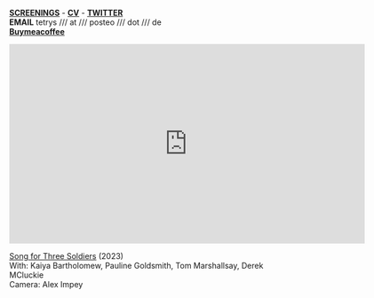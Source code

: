   
[**SCREENINGS**](https://www.rastko.co.uk/screenings/)  -  [**CV**](https://www.rastko.co.uk/cv/)  - [**TWITTER**](https://twitter.com/singalongest)  
**EMAIL** tetrys /// at /// posteo /// dot /// de  
[**Buymeacoffee**](https://www.buymeacoffee.com/rastko)  
  
  
<iframe src="https://player.vimeo.com/video/855503917?quality=1080p" width="640" height="360" frameborder="0" allow="autoplay; fullscreen; picture-in-picture" allowfullscreen></iframe>    
  
[Song for Three Soldiers](https://www.rastko.co.uk/soldiers/) (2023)  
With: Kaiya Bartholomew, Pauline Goldsmith, Tom Marshallsay, Derek MCluckie  
Camera: Alex Impey  
